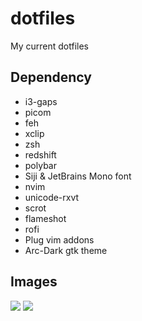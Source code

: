 # dotfiles
My current dotfiles

## Dependency 

- i3-gaps
- picom
- feh
- xclip
- zsh
- redshift
- polybar
- Siji & JetBrains Mono font
- nvim
- unicode-rxvt
- scrot
- flameshot
- rofi
- Plug vim addons
- Arc-Dark gtk theme
## Images

![](https://i.ibb.co/XVQNsHk/Screenshot-20210209-152345.png)
![](https://i.ibb.co/Ytf9SX2/Screenshot-20210209-153215.png)

